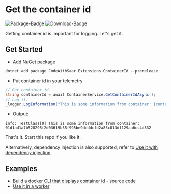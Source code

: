 # Get the container id

![Package-Badge](https://img.shields.io/nuget/v/CodeWithSaar.Extensions.ContainerId?style=flat-square)
![Download-Badge](https://img.shields.io/nuget/dt/CodeWithSaar.Extensions.ContainerId?style=flat-square)

Getting container id is important for logging. Let's get it.

## Get Started

* Add NuGet package

```shell
dotnet add package CodeWithSaar.Extensions.ContainerId --prerelease
```

* Put container id in your telemetry

```csharp
// Get container id.
string containerId = await ContainerService.GetContainerIdAsync();
// Log it.
_logger.LogInformation("This is some information from container: {containerId}", containerId);
```

* Output:

```shell
info: TestClass[0] This is some information from container: 01d1ad1a7b528295f2d03619b35f995be9ddddcfd2a83c013df129aa6cc4d332
```

That's it. Start this repo if you like it.

Alternatively, dependency injection is also supported, refer to [Use it with dependency injection](./docs/DI.md).

## Examples

* [Build a docker CLI that displays container id](./docs/CLI.md) - [source code](./src/CodeWithSaar.ContainerId.CLI/)
* [Use it in a worker](./src/CodeWithSaar.ContainerId.Worker/)
